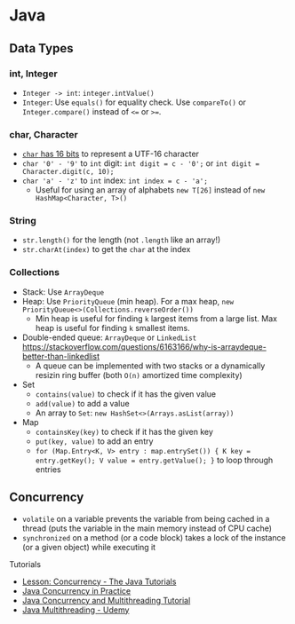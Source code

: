 # Java

## Data Types

### int, Integer

- `Integer -> int`: `integer.intValue()`
- `Integer`: Use `equals()` for equality check. Use `compareTo()` or `Integer.compare()` instead of `<=` or `>=`.

### char, Character

- [`char` has 16 bits](https://docs.oracle.com/javase/tutorial/i18n/text/unicode.html) to represent a UTF-16 character
- `char '0' - '9'` to `int` digit: `int digit = c - '0';` or `int digit = Character.digit(c, 10);`
- `char 'a' - 'z'` to `int` index: `int index = c - 'a';`
  - Useful for using an array of alphabets `new T[26]` instead of `new HashMap<Character, T>()`

### String

- `str.length()` for the length (not `.length` like an array!)
- `str.charAt(index)` to get the `char` at the index

### Collections

- Stack: Use `ArrayDeque`
- Heap: Use `PriorityQueue` (min heap). For a max heap, `new PriorityQueue<>(Collections.reverseOrder())`
  - Min heap is useful for finding `k` largest items from a large list. Max heap is useful for finding `k` smallest items.
- Double-ended queue: `ArrayDeque` or `LinkedList` https://stackoverflow.com/questions/6163166/why-is-arraydeque-better-than-linkedlist
  - A queue can be implemented with two stacks or a dynamically resizin ring buffer (both `O(n)` amortized time complexity)
- Set
  - `contains(value)` to check if it has the given value
  - `add(value)` to add a value
  - An array to `Set`: `new HashSet<>(Arrays.asList(array))`
- Map
  - `containsKey(key)` to check if it has the given key
  - `put(key, value)` to add an entry
  - `for (Map.Entry<K, V> entry : map.entrySet()) { K key = entry.getKey(); V value = entry.getValue(); }` to loop through entries

## Concurrency

- `volatile` on a variable prevents the variable from being cached in a thread (puts the variable in the main memory instead of CPU cache)
- `synchronized` on a method (or a code block) takes a lock of the instance (or a given object) while executing it

Tutorials

- [Lesson: Concurrency - The Java Tutorials](https://docs.oracle.com/javase/tutorial/essential/concurrency/)
- [Java Concurrency in Practice](http://jcip.net/)
- [Java Concurrency and Multithreading Tutorial](http://tutorials.jenkov.com/java-concurrency/index.html)
- [Java Multithreading - Udemy](https://www.udemy.com/java-multithreading/)
